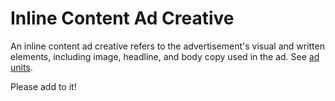 # Inline Content Ad Creative

An inline content ad creative refers to the advertisement's visual and written elements, including image, headline, and body copy used in the ad. See [ad units](../../units/README.md).

Please add to it!

